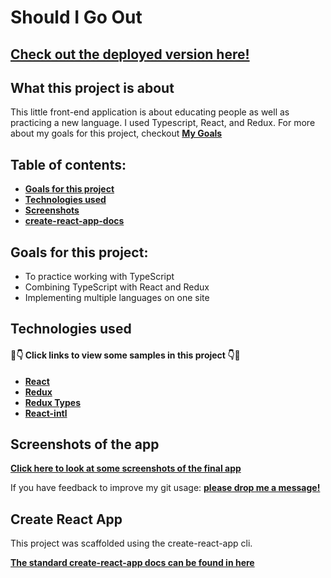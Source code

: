 # Should I Go Out

## [Check out the deployed version here!](http://www.should-i-go-out.com)

## What this project is about

This little front-end application is about educating people as well as practicing a new language. I used Typescript, React, and Redux. For more about my goals for this project, checkout **[My Goals](#goals-for-this-project)**

## Table of contents:

- **[Goals for this project](#goals-for-this-project)**
- **[Technologies used](#technologies-used)**
- **[Screenshots](#screenshots-of-the-app)**
- **[create-react-app-docs](#create-react-app)**

## Goals for this project:

- To practice working with TypeScript
- Combining TypeScript with React and Redux
- Implementing multiple languages on one site

## Technologies used

#### 👀👇 Click links to view some samples in this project 👇👀

- **[React](./src/components/Test/Test.tsx)**
- **[Redux](./src/store/questions/reducer.ts)**
- **[Redux Types](./src/store/questions/types.ts)**
- **[React-intl](./src/App.tsx)**

## Screenshots of the app

**[Click here to look at some screenshots of the final app](./screenshots.md)**

If you have feedback to improve my git usage: **[please drop me a message!](https://www.linkedin.com/in/robinmgoudeketting/)**

## Create React App

This project was scaffolded using the create-react-app cli.

**[The standard create-react-app docs can be found in here](./create-react-app-docs.md)**
